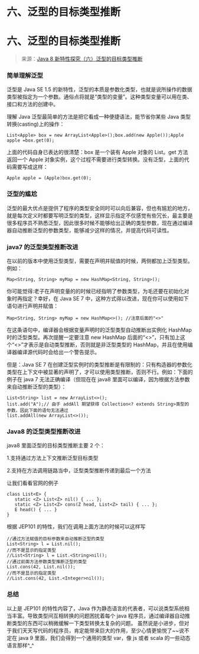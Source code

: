# 六、泛型的目标类型推断

# 六、泛型的目标类型推断

> 来源：[Java 8 新特性探究（六）泛型的目标类型推断](http://my.oschina.net/benhaile/blog/184390)

### **简单理解泛型**

泛型是 Java SE 1.5 的新特性，泛型的本质是参数化类型，也就是说所操作的数据类型被指定为一个参数。通俗点将就是“类型的变量”。这种类型变量可以用在类、接口和方法的创建中。

理解 Java 泛型最简单的方法是把它看成一种便捷语法，能节省你某些 Java 类型转换(casting)上的操作：

```
List<Apple> box = new ArrayList<Apple>();box.add(new Apple());Apple apple =box.get(0); 
```

上面的代码自身已表达的很清楚：box 是一个装有 Apple 对象的 List。get 方法返回一个 Apple 对象实例，这个过程不需要进行类型转换。没有泛型，上面的代码需要写成这样：

```
Apple apple = (Apple)box.get(0); 
```

### **泛型的尴尬**

泛型的最大优点是提供了程序的类型安全同时可以向后兼容，但也有尴尬的地方，就是每次定义时都要写明泛型的类型，这样显示指定不仅感觉有些冗长，最主要是很多程序员不熟悉泛型，因此很多时候不能够给出正确的类型参数，现在通过编译器自动推断泛型的参数类型，能够减少这样的情况，并提高代码可读性。

### **java7 的泛型类型推断改进**

在以前的版本中使用泛型类型，需要在声明并赋值的时候，两侧都加上泛型类型。例如：

```
Map<String, String> myMap = new HashMap<String, String>(); 
```

你可能觉得:老子在声明变量的的时候已经指明了参数类型，为毛还要在初始化对象时再指定？幸好，在 Java SE 7 中，这种方式得以改进，现在你可以使用如下语句进行声明并赋值：

```
Map<String, String> myMap = new HashMap<>(); //注意后面的"<>" 
```

在这条语句中，编译器会根据变量声明时的泛型类型自动推断出实例化 HashMap 时的泛型类型。再次提醒一定要注意 new HashMap 后面的“<>”，只有加上这个“<>”才表示是自动类型推断，否则就是非泛型类型的 HashMap，并且在使用编译器编译源代码时会给出一个警告提示。

但是：Java SE 7 在创建泛型实例时的类型推断是有限制的：只有构造器的参数化类型在上下文中被显著的声明了，才可以使用类型推断，否则不行。例如：下面的例子在 java 7 无法正确编译（但现在在 java8 里面可以编译，因为根据方法参数来自动推断泛型的类型）：

```
List<String> list = new ArrayList<>();
list.add("A");// 由于 addAll 期望获得 Collection<? extends String>类型的参数，因此下面的语句无法通过
list.addAll(new ArrayList<>()); 
```

### **Java8 的泛型类型推断改进**

java8 里面泛型的目标类型推断主要 2 个：

1.支持通过方法上下文推断泛型目标类型

2.支持在方法调用链路当中，泛型类型推断传递到最后一个方法

让我们看看官网的例子

```
class List<E> {
   static <Z> List<Z> nil() { ... };
   static <Z> List<Z> cons(Z head, List<Z> tail) { ... };
   E head() { ... }
} 
```

根据 JEP101 的特性，我们在调用上面方法的时候可以这样写

```
//通过方法赋值的目标参数来自动推断泛型的类型
List<String> l = List.nil();
//而不是显示的指定类型
//List<String> l = List.<String>nil();
//通过前面方法参数类型推断泛型的类型
List.cons(42, List.nil());
//而不是显示的指定类型
//List.cons(42, List.<Integer>nil()); 
```

### **总结**

以上是 JEP101 的特性内容了，Java 作为静态语言的代表者，可以说类型系统相当丰富。导致类型间互相转换的问题困扰着每个 java 程序员，通过编译器自动推断类型的东西可以稍微缓解一下类型转换太复杂的问题。 虽然说是小进步，但对于我们天天写代码的程序员，肯定能带来巨大的作用，至少心情更愉悦了~~说不定在 java 9 里面，我们会得到一个通用的类型 var，像 js 或者 scala 的一些动态语言那样^_^